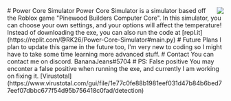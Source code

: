 <img src="icon.png" align="right" />
# Power Core Simulator
Power Core Simulator is a simulator based off the Roblox game "Pinewood Builders Computer Core".
In this simulator, you can choose your own settings, and your options will affect the temperature!
Instead of downloading the exe, you can also run the code at [repl.it](https://replit.com/@RK26/Power-Core-Simulator#main.py)
# Future Plans
I plan to update this game in the future too, I'm very new to coding so I might have to take some time learning more advanced stuff.
# Contact
You can contact me on discord. BananaJeans#5704
# PS: False positive
You may enconter a false positive when running the exe, and currently I am working on fixing it.
[Virustotal](https://www.virustotal.com/gui/file/1e77c0fe88b1981eef031d47b84b6bed77eef07dbbc677f54d95b756418c0fad/detection)
